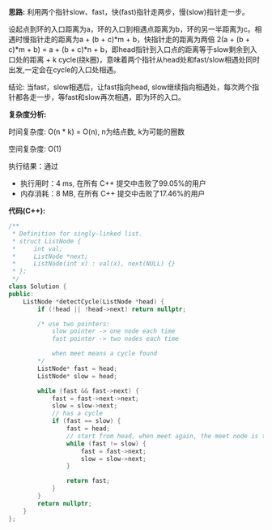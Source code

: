 **思路:**
利用两个指针slow、fast，快(fast)指针走两步，慢(slow)指针走一步。

设起点到环的入口距离为a，环的入口到相遇点距离为b，环的另一半距离为c。相遇时慢指针走的距离为a + (b + c)*m + b，快指针走的距离为两倍 2(a + (b + c)*m + b) = a + (b + c)*n + b，即head指针到入口点的距离等于slow剩余到入口处的距离 + k cycle(绕k圈)，意味着两个指针从head处和fast/slow相遇处同时出发,一定会在cycle的入口处相遇。

结论: 当fast，slow相遇后，让fast指向head, slow继续指向相遇处，每次两个指针都各走一步，等fast和slow再次相遇，即为环的入口。

**复杂度分析:**

时间复杂度: O(n * k) = O(n), n为结点数, k为可能的圈数

空间复杂度: O(1)

执行结果：通过
- 执行用时：4 ms, 在所有 C++ 提交中击败了99.05%的用户
- 内存消耗：8 MB, 在所有 C++ 提交中击败了17.46%的用户

**代码(C++):**
```C++
/**
 * Definition for singly-linked list.
 * struct ListNode {
 *     int val;
 *     ListNode *next;
 *     ListNode(int x) : val(x), next(NULL) {}
 * };
 */
class Solution {
public:
    ListNode *detectCycle(ListNode *head) {
        if (!head || !head->next) return nullptr;

        /* use two pointers: 
            slow pointer -> one node each time
            fast pointer -> two nodes each time

            when meet means a cycle found
        */
        ListNode* fast = head;
        ListNode* slow = head;

        while (fast && fast->next) {
            fast = fast->next->next;
            slow = slow->next;
            // has a cycle
            if (fast == slow) {
                fast = head;
                // start from head, when meet again, the meet node is the cycle begins
                while (fast != slow) {
                    fast = fast->next;
                    slow = slow->next;
                }

                return fast;
            }
        }
        return nullptr;
    }
};
```
